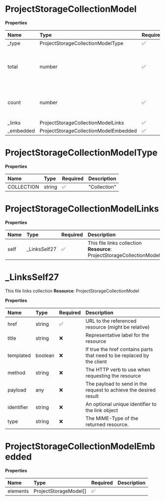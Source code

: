 # ProjectStorageCollectionModel

**Properties**

| Name       | Type                                  | Required | Description                                               |
| :--------- | :------------------------------------ | :------- | :-------------------------------------------------------- |
| \_type     | ProjectStorageCollectionModelType     | ✅       |                                                           |
| total      | number                                | ✅       | The total amount of elements available in the collection. |
| count      | number                                | ✅       | Actual amount of elements in this response.               |
| \_links    | ProjectStorageCollectionModelLinks    | ✅       |                                                           |
| \_embedded | ProjectStorageCollectionModelEmbedded | ✅       |                                                           |

# ProjectStorageCollectionModelType

**Properties**

| Name       | Type   | Required | Description  |
| :--------- | :----- | :------- | :----------- |
| COLLECTION | string | ✅       | "Collection" |

# ProjectStorageCollectionModelLinks

**Properties**

| Name | Type          | Required | Description                                                            |
| :--- | :------------ | :------- | :--------------------------------------------------------------------- |
| self | \_LinksSelf27 | ✅       | This file links collection **Resource**: ProjectStorageCollectionModel |

# \_LinksSelf27

This file links collection **Resource**: ProjectStorageCollectionModel

**Properties**

| Name       | Type    | Required | Description                                                            |
| :--------- | :------ | :------- | :--------------------------------------------------------------------- |
| href       | string  | ✅       | URL to the referenced resource (might be relative)                     |
| title      | string  | ❌       | Representative label for the resource                                  |
| templated  | boolean | ❌       | If true the href contains parts that need to be replaced by the client |
| method     | string  | ❌       | The HTTP verb to use when requesting the resource                      |
| payload    | any     | ❌       | The payload to send in the request to achieve the desired result       |
| identifier | string  | ❌       | An optional unique identifier to the link object                       |
| type       | string  | ❌       | The MIME-Type of the returned resource.                                |

# ProjectStorageCollectionModelEmbedded

**Properties**

| Name     | Type                  | Required | Description |
| :------- | :-------------------- | :------- | :---------- |
| elements | ProjectStorageModel[] | ✅       |             |

<!-- This file was generated by liblab | https://liblab.com/ -->
